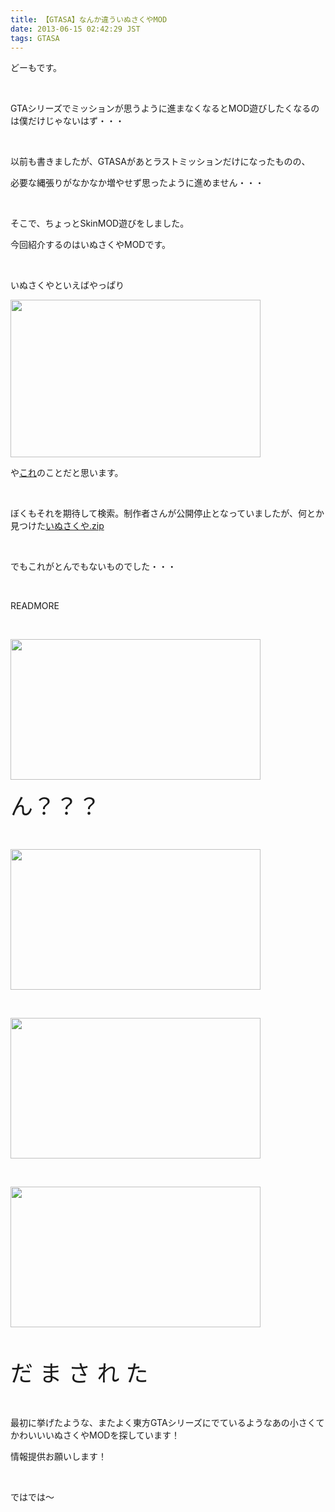 ```yaml
---
title: 【GTASA】なんか違ういぬさくやMOD
date: 2013-06-15 02:42:29 JST
tags: GTASA
---
```

<p>どーもです。</p>
<p>&nbsp;</p>
<p>GTAシリーズでミッションが思うように進まなくなるとMOD遊びしたくなるのは僕だけじゃないはず・・・</p>
<p>&nbsp;</p>
<p>以前も書きましたが、GTASAがあとラストミッションだけになったものの、</p>
<p>必要な縄張りがなかなか増やせず思ったように進めません・・・</p>
<p>&nbsp;</p>
<p>そこで、ちょっとSkinMOD遊びをしました。</p>
<p>今回紹介するのはいぬさくやMODです。</p>
<p>&nbsp;</p>
<p>いぬさくやといえばやっぱり</p>
<p><a href="https://picasaweb.google.com/lh/photo/jN7zrDbO6Hvf275YE5Kh3NMTjNZETYmyPJy0liipFm0?feat=embedwebsite"><img src="https://lh5.googleusercontent.com/-7_sj5Y4braQ/UbtTgsXzecI/AAAAAAAACPM/_M2X3Qn5nz0/s400/Untitled.png" height="252" width="400" /></a></p>
<p>や<a href="http://dic.pixiv.net/a/%E3%81%84%E3%81%AC%E3%81%95%E3%81%8F%E3%82%84">これ</a>のことだと思います。</p>
<p>&nbsp;</p>
<p>ぼくもそれを期待して検索。制作者さんが公開停止となっていましたが、何とか見つけた<a href="http://ux.getuploader.com/gta_308/download/34/%E3%81%84%E3%81%AC%E3%81%95%E3%81%8F%E3%82%84.zip">いぬさくや.zip</a></p>
<p>&nbsp;</p>
<p>でもこれがとんでもないものでした・・・</p>
<p>&nbsp;</p>
READMORE
<p>&nbsp;</p>
<p><a href="https://picasaweb.google.com/lh/photo/YZ_4Z9797sFZnVAO8gLJMdMTjNZETYmyPJy0liipFm0?feat=embedwebsite"><img src="https://lh4.googleusercontent.com/-cYuhqBK_kyU/UbtT8oH6LgI/AAAAAAAACPk/L5ufdPhqRbs/s400/gta_sa%25202013-06-15%252002-22-54-22.png" height="225" width="400" /></a></p>
<p><span style="font-size:36px;">ん？？？</span></p>
<p>&nbsp;</p>
<p><a href="https://picasaweb.google.com/lh/photo/jwF4sYiVxj4Au50wcqag7dMTjNZETYmyPJy0liipFm0?feat=embedwebsite"><img src="https://lh6.googleusercontent.com/-dFyBMkE11wo/UbtT2jlImXI/AAAAAAAACPU/CGvRpk-YDL0/s400/gta_sa%25202013-06-15%252002-23-01-99.png" height="225" width="400" /></a></p>
<p>&nbsp;</p>
<p><a href="https://picasaweb.google.com/lh/photo/t4BFmGRpeJinJo__hu2VAdMTjNZETYmyPJy0liipFm0?feat=embedwebsite"><img src="https://lh3.googleusercontent.com/-oyo5Wpeyuwk/UbtT8bdqggI/AAAAAAAACPg/zgnmaiEKr88/s400/gta_sa%25202013-06-15%252002-23-12-18.png" height="225" width="400" /></a></p>
<p>&nbsp;</p>
<p><a href="https://picasaweb.google.com/lh/photo/bgmqOuqITroWDkHvZkWqtNMTjNZETYmyPJy0liipFm0?feat=embedwebsite"><img src="https://lh5.googleusercontent.com/-hf7sRU95SVg/UbtUIFEh7_I/AAAAAAAACP0/J_J7TzI39SE/s400/gta_sa%25202013-06-15%252002-23-39-64.png" height="225" width="400" /></a></p>
<p>&nbsp;</p>
<p><span style="font-size:36px;">だ ま さ れ た</span></p>
<p>&nbsp;</p>
<p>最初に挙げたような、またよく東方GTAシリーズにでているようなあの小さくてかわいいいぬさくやMODを探しています！</p>
<p>情報提供お願いします！</p>
<p>&nbsp;</p>
<p>ではでは～</p>
